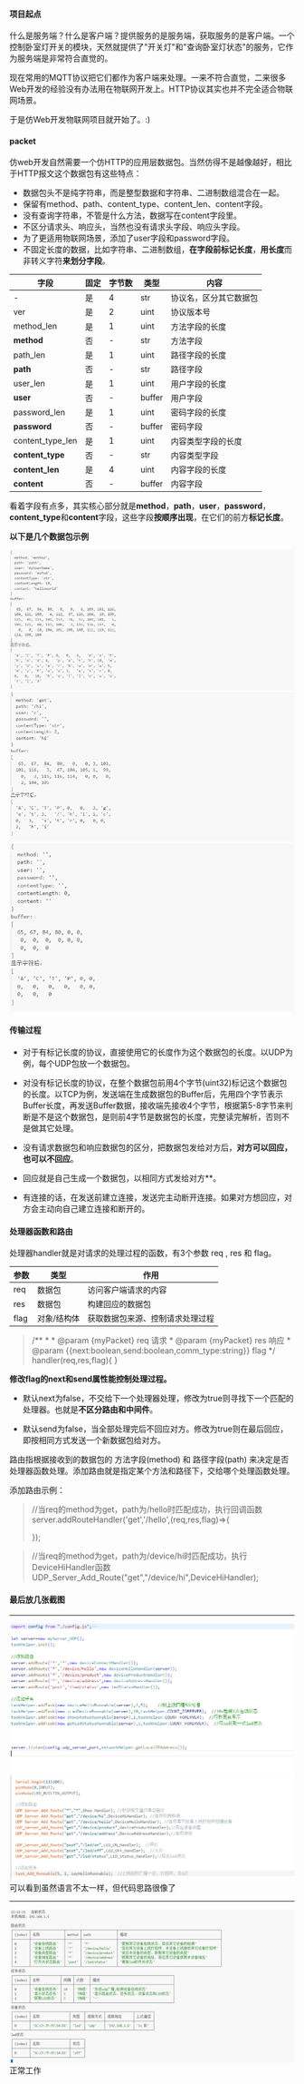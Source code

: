 #### 项目起点

什么是服务端？什么是客户端？提供服务的是服务端，获取服务的是客户端。一个控制卧室灯开关的模块，天然就提供了"开关灯"和"查询卧室灯状态"的服务，它作为服务端是非常符合直觉的。

现在常用的MQTT协议把它们都作为客户端来处理。一来不符合直觉，二来很多Web开发的经验没有办法用在物联网开发上。HTTP协议其实也并不完全适合物联网场景。

于是仿Web开发物联网项目就开始了。:)


#### packet

仿web开发自然需要一个仿HTTP的应用层数据包。当然仿得不是越像越好，相比于HTTP报文这个数据包有这些特点：

* 数据包头不是纯字符串，而是整型数据和字符串、二进制数组混合在一起。
* 保留有method、path、content_type、content_len、content字段。
* 没有查询字符串，不管是什么方法，数据写在content字段里。
* 不区分请求头、响应头，当然也没有请求头字段、响应头字段。
* 为了更适用物联网场景，添加了user字段和password字段。
* 不固定长度的数据，比如字符串、二进制数组，**在字段前标记长度**，**用长度**而非转义字符**来划分字段**。


| 字段 | 固定 | 字节数 | 类型 | 内容 |
| ----| ---- | ---- | ---- | ----|
| - | 是 | 4 | str | 协议名，区分其它数据包 |
| ver | 是 | 2 | uint |  协议版本号 |
| method_len | 是 | 1| uint | 方法字段的长度|
| **method**     | 否 | -| str | 方法字段|
| path_len | 是 | 1| uint | 路径字段的长度|
| **path** | 否 | -| str | 路径字段|
| user_len | 是 | 1| uint | 用户字段的长度|
| **user**     | 否 | -| buffer | 用户字段|
| password_len | 是 | 1| uint | 密码字段的长度|
| **password** | 否 | -| buffer | 密码字段|
| content_type_len | 是 | 1| uint | 内容类型字段的长度|
| **content_type**     | 否 | -| str | 内容类型字段|
| **content_len** | 是 |4| uint | 内容字段的长度|
| **content** | 否 | -| buffer | 内容字段|

看着字段有点多，其实核心部分就是**method**，**path**，**user**，**password**，**content_type**和**content**字段，这些字段**按顺序出现**，在它们的前方**标记长度**。

**以下是几个数据包示例**

<img src="../assents/packet_example_1.png" />

<img src="../assents/packet_example_2.png" />

<img src="../assents/packet_example_3.png" />

#### 传输过程

* 对于有标记长度的协议，直接使用它的长度作为这个数据包的长度。以UDP为例，每个UDP包放一个数据包。

* 对没有标记长度的协议，在整个数据包前用4个字节(uint32)标记这个数据包的长度。以TCP为例，发送端在生成数据包的Buffer后，先用四个字节表示Buffer长度，再发送Buffer数据，接收端先接收4个字节，根据第5-8字节来判断是不是这个数据包，是则前4字节是数据包的长度，完整读完解析，否则不是做其它处理。

* 没有请求数据包和响应数据包的区分，把数据包发给对方后，**对方可以回应，也可以不回应**。

* 回应就是自己生成一个数据包，以相同方式发给对方**。

* 有连接的话，在发送前建立连接，发送完主动断开连接。如果对方想回应，对方会主动向自己建立连接和断开的。

#### 处理器函数和路由

处理器handler就是对请求的处理过程的函数，有3个参数 req , res 和 flag。

| 参数 | 类型 | 作用 | 
| ----| ---- | ---- | 
| req  | 数据包 | 访问客户端请求的内容 | 
| res | 数据包 | 构建回应的数据包 | 
| flag | 对象/结构体 | 获取数据包来源、控制请求处理过程 |

>   /**
     * 
     * @param {myPacket} req 请求
     * @param {myPacket} res 响应
     * @param {{next:boolean,send:boolean,comm_type:string}} flag 
     */
    handler(req,res,flag){
    }

**修改flag的next和send属性能控制处理过程。**

* 默认next为false，不交给下一个处理器处理，修改为true则寻找下一个匹配的处理器。也就是**不区分路由和中间件**。

* 默认send为false，当全部处理完后不回应对方。修改为true则在最后回应，即按相同方式发送一个新数据包给对方。

路由指根据接收到的数据包的 方法字段(method) 和 路径字段(path) 来决定是否处理器函数处理。添加路由就是指定某个方法和路径下，交给哪个处理函数处理。

添加路由示例：

> //当req的method为get，path为/hello时匹配成功，执行回调函数
> server.addRouteHandler('get','/hello',(req,res,flag)=>{
>
> });

> //当req的method为get，path为/device/hi时匹配成功，执行DeviceHiHandler函数
> UDP_Server_Add_Route("get","/device/hi",DeviceHiHandler);



#### 最后放几张截图
****
<img src="../assents/nodejs_code.png" />
<img src="../assents/Arduino_code.png" />
可以看到虽然语言不太一样，但代码思路很像了

****

<img src="../assents/nodejs_show.png" />
正常工作
